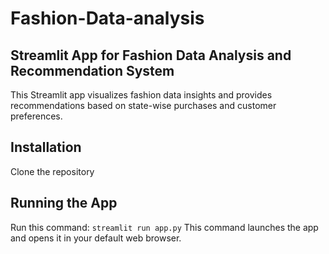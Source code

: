 # Fashion-Data-analysis
## Streamlit App for Fashion Data Analysis and Recommendation System
This Streamlit app visualizes fashion data insights and provides recommendations based on state-wise purchases and customer preferences.

## Installation

Clone the repository

## Running the App
Run this command:
`streamlit run app.py`
This command launches the app and opens it in your default web browser.
